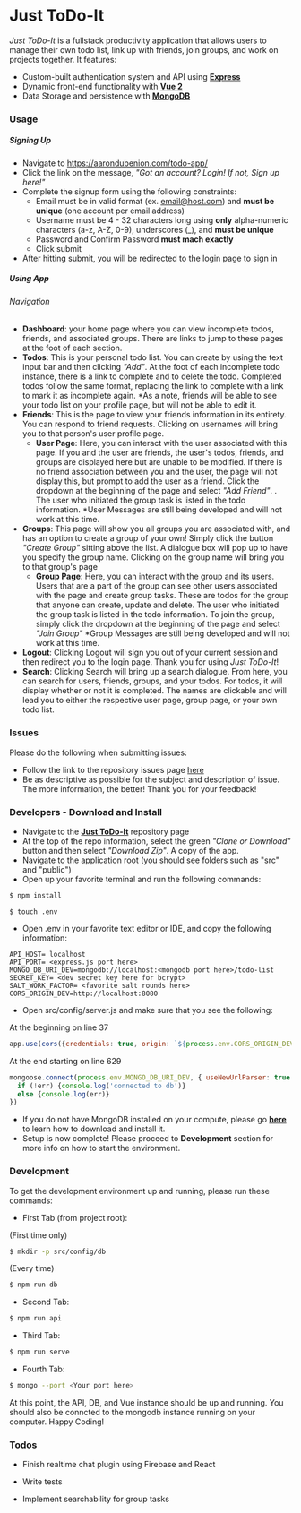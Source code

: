 # Just ToDo-It

_Just ToDo-It_ is a fullstack productivity application that allows users to manage their own todo list, link up with friends, join groups, and work on projects together. It features:
* Custom-built authentication system and API using **[Express][expressjs]**
* Dynamic front-end functionality with **[Vue 2][vue]**
* Data Storage and persistence with **[MongoDB][mongodb]**


### Usage

##### Signing Up
  * Navigate to https://aarondubenion.com/todo-app/
  * Click the link on the message, _"Got an account? Login! If not, Sign up here!"_
  * Complete the signup form using the following constraints:
    * Email must be in valid format (ex. email@host.com) and **must be unique** (one account per email address)
    * Username must be 4 - 32 characters long using **only** alpha-numeric characters (a-z, A-Z, 0-9), underscores (_), and **must be unique**
    * Password and Confirm Password **must mach exactly**
    * Click submit
  * After hitting submit, you will be redirected to the login page to sign in

##### Using App
###### Navigation
* **Dashboard**: your home page where you can view incomplete todos, friends, and associated groups. There are links to jump to these pages at the foot of each section.
* **Todos**: This is your personal todo list. You can create by using the text input bar and then clicking _"Add"_. At the foot of each incomplete todo instance, there is a link to complete and to delete the todo. Completed todos follow the same format, replacing the link to complete with a link to mark it as incomplete again. *As a note, friends will be able to see your todo list on your profile page, but will not be able to edit it.
* **Friends**: This is the page to view your friends information in its entirety. You can respond to friend requests. Clicking on usernames will bring you to that person's user profile page.
  * **User Page**: Here, you can interact with the user associated with this page. If you and the user are friends, the user's todos, friends, and groups are displayed here but are unable to be modified. If there is no friend association between you and the user, the page will not display this, but prompt to add the user as a friend. Click the dropdown at the beginning of the page and select _"Add Friend"_. . The user who initiated the group task is listed in the todo information. *User Messages are still being developed and will not work at this time.
* **Groups**: This page will show you all groups you are associated with, and has an option to create a group of your own! Simply click the button _"Create Group"_ sitting above the list. A dialogue box will pop up to have you specify the group name. Clicking on the group name will bring you to that group's page
  * **Group Page**: Here, you can interact with the group and its users. Users that are a part of the group can see other users associated with the page and create group tasks. These are todos for the group that anyone can create, update and delete. The user who initiated the group task is listed in the todo information. To join the group, simply click the dropdown at the beginning of the page and select _"Join Group"_ *Group Messages are still being developed and will not work at this time.
* **Logout**: Clicking Logout will sign you out of your current session and then redirect you to the login page. Thank you for using _Just ToDo-It_!
* **Search**: Clicking Search will bring up a search dialogue. From here, you can search for users, friends, groups, and your todos. For todos, it will display whether or not it is completed. The names are clickable and will lead you to either the respective user page, group page, or your own todo list.

### Issues

Please do the following when submitting issues:

* Follow the link to the repository issues page [here][submitIssues]
* Be as descriptive as possible for the subject and description of issue. The more information, the better! Thank you for your feedback!

### Developers - Download and Install

  * Navigate to the **[Just ToDo-It][justtodoit]** repository page
  * At the top of the repo information, select the green _"Clone or Download"_ button and then select _"Download Zip"_. A copy of the app.
  * Navigate to the application root (you should see folders such as "src" and "public")
  * Open up your favorite terminal and run the following commands:
```sh
$ npm install
```
```
$ touch .env
```
  * Open .env in your favorite text editor or IDE, and copy the following information:
```
API_HOST= localhost
API_PORT= <express.js port here>
MONGO_DB_URI_DEV=mongodb://localhost:<mongodb port here>/todo-list
SECRET_KEY= <dev secret key here for bcrypt>
SALT_WORK_FACTOR= <favorite salt rounds here>
CORS_ORIGIN_DEV=http://localhost:8080
```
  * Open src/config/server.js and make sure that you see the following:

 At the beginning on line 37
```js
app.use(cors({credentials: true, origin: `${process.env.CORS_ORIGIN_DEV}`}));
```
At the end starting on line 629 
```js
mongoose.connect(process.env.MONGO_DB_URI_DEV, { useNewUrlParser: true }, err => {
  if (!err) {console.log('connected to db')} 
  else {console.log(err)}
})
```
  * If you do not have MongoDB installed on your compute, please go **[here][mongodb]** to learn how to download and install it.
  * Setup is now complete! Please proceed to **Development** section for more info on how to start the environment.

### Development

To get the development environment up and running, please run these commands:

* First Tab (from project root):

(First time only)
```sh
$ mkdir -p src/config/db
```
(Every time)
```sh
$ npm run db
```

*  Second Tab:
```sh
$ npm run api
```

* Third Tab:
```sh
$ npm run serve
```

* Fourth Tab:
```sh
$ mongo --port <Your port here>
```

At this point, the API, DB, and Vue instance should be up and running. You should also be conncted to the mongodb instance running on your computer. Happy Coding!

### Todos

* Finish realtime chat plugin using Firebase and React
* Write tests
* Implement searchability for group tasks

   [expressjs]: https://expressjs.com/
   [vue]: https://vuejs.org/
   [mongodb]: https://www.mongodb.com/
   [submitIssues]: https://github.com/adubenion/vue-todo-app/issues/new
   [justtodoit]: https://github.com/adubenion/vue-todo-app/
